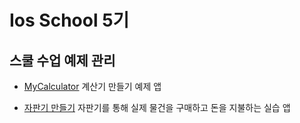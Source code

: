 # Ios School 5기
## 스쿨 수업 예제 관리
 
* [MyCalculator](https://github.com/hannah30/project/tree/master/project/MyCalculator)
계산기 만들기 예제 앱

* [자판기 만들기](https://github.com/hannah30/FASTCAMPUT_IOS/tree/master/project/MyVendingTest)
자판기를 통해 실제 물건을 구매하고 돈을 지불하는 실습 앱